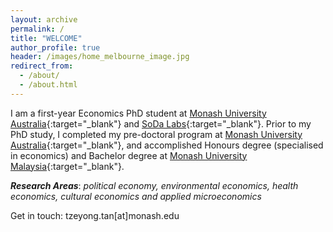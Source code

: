 ```yaml
---
layout: archive
permalink: /
title: "WELCOME"
author_profile: true
header: /images/home_melbourne_image.jpg
redirect_from: 
  - /about/
  - /about.html
---
```


I am a first-year Economics PhD student at [Monash University Australia](https://www.monash.edu/business/home){:target="_blank"} and [SoDa Labs](https://www.monash.edu/business/impact-labs/soda-labs){:target="_blank"}. Prior to my PhD study, I completed my pre-doctoral program at [Monash University Australia](https://www.monash.edu/business/home){:target="_blank"}, and accomplished Honours degree (specialised in economics) and Bachelor degree at [Monash University Malaysia](https://www.monash.edu.my/business){:target="_blank"}.

***Research Areas***: *political economy, environmental economics, health economics, cultural economics and applied microeconomics*

Get in touch: tzeyong.tan[at]monash.edu
